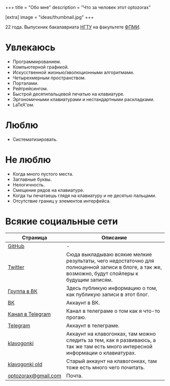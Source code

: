 +++
title = "Обо мне"
description = "Что за человек этот optozorax"

[extra]
image = "ideas/thumbnail.jpg"
+++

22 года. Выпускник бакалавриата [НГТУ](https://nstu.ru/) на факультете [ФПМИ](https://ami.nstu.ru/).

# Увлекаюсь

* Программированием.
* Компьютерной графикой.
* Искусственной жизнью/эволюционными алгоритмами.
* Четырехмерным пространством.
* Порталами.
* Рейтрейсингом.
* Быстрой десятипальцевой печатью на клавиатуре.
* Эргономичными клавиатурами и нестандартными раскладками.
* LaTeX'ом.

# Люблю

* Систематизировать.

# Не люблю

* Когда много пустого места.
* Заглавные буквы.
* Нелогичность.
* Смещение рядов на клавиатуре.
* Когда ты печатаешь глядя на клавиатуру и не десятью пальцами.
* Отсутствие границ у элементов интерфейса.

# Всякие социальные сети

|Страница|Описание|
|-|-|
|[GitHub](https://github.com/optozorax)|-|
|[Twitter](https://twitter.com/optozorax)|Сюда выкладываю всякие мелкие результаты, чего недостаточно для полноценной записи в блоге, а так же, возможно, будут спойлеры к будущим записям.|
|[Группа в ВК](https://vk.com/optoblog)|Здесь публикую информацию о том, как публикую записи в этот блог.|
|[ВК](https://vk.com/optozorax)|Аккаунт в ВК.|
|[Канал в Telegram](https://t.me/optozorax_dev)|Канал в телеграме о том как я что-то прогаю.|
|[Telegram](https://t.me/zorax)|Аккаунт в телеграме.|
|[klavogonki](http://klavogonki.ru/u/#/517589)|Аккаунт на клавогонках, там можно следить за тем, как я развиваюсь, а так же там есть много интересной информации о клавиатурах.|
|[klavogonki old](http://klavogonki.ru/u/#/451401/)|Старый аккаунт на клавогонках, там тоже есть много чего почитать.|
|[optozorax@gmail.com](mailto:optozorax@gmail.com)|Почта.|

